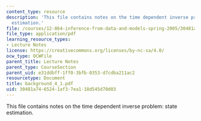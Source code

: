 ```yaml
---
content_type: resource
description: 'This file contains notes on the time dependent inverse problem: state
  estimation.'
file: /courses/12-864-inference-from-data-and-models-spring-2005/30481a7465241af37ea118d545d70d03_background_4_1.pdf
file_type: application/pdf
learning_resource_types:
- Lecture Notes
license: https://creativecommons.org/licenses/by-nc-sa/4.0/
ocw_type: OCWFile
parent_title: Lecture Notes
parent_type: CourseSection
parent_uid: e31ddbff-1ff0-3bfb-0353-d7cdba211ac2
resourcetype: Document
title: background_4_1.pdf
uid: 30481a74-6524-1af3-7ea1-18d545d70d03
---
```

This file contains notes on the time dependent inverse problem: state estimation.